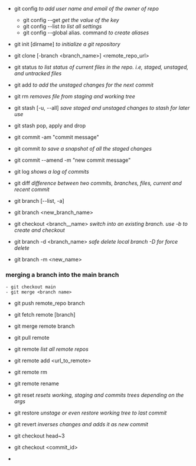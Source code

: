 - git config *to add user name and email of the owner of repo*
	- git config --get <key> *get the value of the key*
	- git config --list *to list all settings*
	- git config --global alias.<name> command *to create aliases*
- git init [dirname] *to initialize a git repository*
- git clone [-branch <branch_name>] <remote_repo_url>


- git status *to list status of current files in the repo. i.e, staged, unstaged, and untracked files*
- git add *to add the unstaged changes for the next commit*
- git rm *removes file from staging and working tree*
- git stash [-u, --all] *save staged and unstaged changes to stash for later use*
- git stash pop, apply and drop
- git commit -am "commit message"
- git commit *to save a snapshot of all the staged changes*
- git commit --amend -m "new commit message"
- git log *shows a log of commits*
- git diff *difference between two commits, branches, files, current and recent commit*

- git branch [--list, -a]
- git branch <new_branch_name>
- git checkout <branch__name> *switch into an existing branch. use -b to create and checkout*
- git branch -d <branch_name> *safe delete local branch -D for force delete*
- git branch -m <new_name>
### merging a branch into the main branch
	- git checkout main
	- git merge <branch name>
- git push remote_repo branch


- git fetch remote [branch]
- git merge remote branch
- git pull remote


- git remote *list all remote repos*
- git remote add <name> <url_to_remote>
- git remote rm <name>
- git remote rename <old> <new>


- git reset *resets working, staging and commits trees depending on the args*
- git restore *unstage or even restore working tree to last commit*
- git revert *inverses changes and adds it as new commit*
- git checkout head~3
- git checkout <commit_id>
- 
